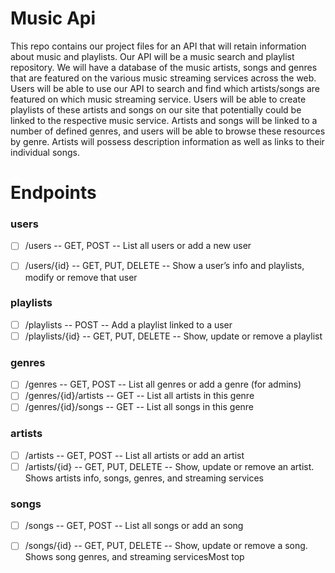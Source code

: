 # Music Api
This repo contains our project files for an API that will retain information about music and playlists.
Our API will be a music search and playlist repository. We will have a database of the music
artists, songs and genres that are featured on the various music streaming services across the
web. Users will be able to use our API to search and find which artists/songs are featured on
which music streaming service. Users will be able to create playlists of these artists and songs
on our site that potentially could be linked to the respective music service. Artists and songs will
be linked to a number of defined genres, and users will be able to browse these resources by
genre. Artists will possess description information as well as links to their individual songs.

# Endpoints

### users
- [ ] /users -- GET, POST -- List all users or add a new user
- [ ] /users/{id} -- GET, PUT, DELETE -- Show a user’s info and playlists, modify or remove that user


### playlists
- [ ] /playlists -- POST -- Add a playlist linked to a user
- [ ] /playlists/{id} -- GET, PUT, DELETE -- Show, update or remove a playlist

### genres
- [ ] /genres -- GET, POST -- List all genres or add a genre (for admins)
- [ ] /genres/{id}/artists -- GET -- List all artists in this genre
- [ ] /genres/{id}/songs -- GET -- List all songs in this genre

### artists
- [ ] /artists -- GET, POST -- List all artists or add an artist
- [ ] /artists/{id} -- GET, PUT, DELETE -- Show, update or remove an artist. Shows artists info, songs, genres, and streaming services

### songs
- [ ] /songs -- GET, POST -- List all songs or add an song
- [ ] /songs/{id} -- GET, PUT, DELETE -- Show, update or remove a song. Shows song genres, and streaming servicesMost top


